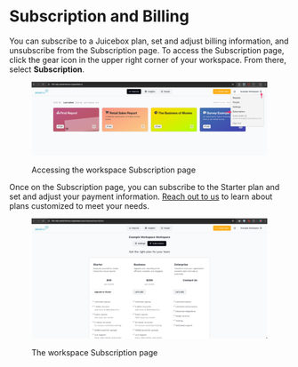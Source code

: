 # Subscription and Billing

You can subscribe to a Juicebox plan, set and adjust billing information, and unsubscribe from the Subscription page. To access the Subscription page, click the gear icon in the upper right corner of your workspace. From there, select **Subscription**.

<figure><img src="../.gitbook/assets/image (591).png" alt=""><figcaption><p>Accessing the workspace Subscription page</p></figcaption></figure>

Once on the Subscription page, you can subscribe to the Starter plan and set and adjust your payment information. [Reach out to us](../getting-started/reach-out-to-us.md) to learn about plans customized to meet your needs. &#x20;

<figure><img src="../.gitbook/assets/image (592).png" alt=""><figcaption><p>The workspace Subscription page</p></figcaption></figure>

